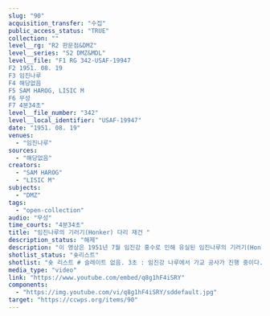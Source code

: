 ```yaml
---
slug: "90"
acquisition_transfer: "수집"
public_access_status: "TRUE"
collection: ""
level__rg: "R2 판문점&DMZ"
level__series: "S2 DMZ&MDL"
level__file: "F1 RG 342-USAF-19947
F2 1951. 08. 19
F3 임진나루
F4 해당없음 
F5 SAM HAROG, LISIC M
F6 무성 
F7 4분34초"
level__file_number: "342"
level__local_identifier: "USAF-19947"
date: "1951. 08. 19"
venues: 
  - "임진나루"
sources: 
  - "해당없음"
creators: 
  - "SAM HAROG"
  - "LISIC M"
subjects: 
  - "DMZ"
tags: 
  - "open-collection"
audio: "무성"
time_courts: "4분34초"
title: "임진나루의 기러기(Honker) 다리 재건 "
description_status: "해제"
description: "이 영상은 1951년 7월 임진강 홍수로 인해 유실된 임진나루의 기러기(Honker) 다리 재건장면이다. "
shotlist_status: "숏리스트"
shotlist: "숏 리스트 # 슬레이트 없음. 3초 : 임진강 나루에서 가교 공사가 진행 중이다. # 슬레이트 1분10초 : 1951년 8월 18일, 장소 개성 미군들이 임진나루에서 가교 공사를 계속하고 있다. 교각 세우기 작업. (2분05초) 임진강 가교가 완성 되어 가고 있다. "
media_type: "video"
link: "https://www.youtube.com/embed/q8g1hF4iSRY"
components: 
  - "https://img.youtube.com/vi/q8g1hF4iSRY/sddefault.jpg"
target: "https://ccwps.org/items/90"
---
```

